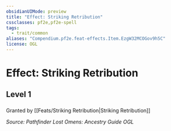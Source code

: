 ```yaml
---
obsidianUIMode: preview
title: "Effect: Striking Retribution"
cssclasses: pf2e,pf2e-spell
tags:
  - trait/common
aliases: "Compendium.pf2e.feat-effects.Item.EzgW32MCOGov9h5C"
license: OGL
---
```

# Effect: Striking Retribution
## Level 1
### 






Granted by [[Feats/Striking Retribution|Striking Retribution]]

*Source: Pathfinder Lost Omens: Ancestry Guide*
*OGL*